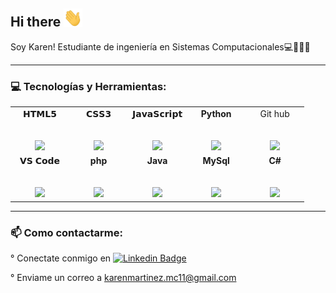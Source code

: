 ## Hi there <img src="https://raw.githubusercontent.com/parth-27/parth-27/master/Hi.gif" width="30px">
Soy Karen! Estudiante de ingeniería en Sistemas Computacionales💻🤞🏼✨
<hr>

### 💻 Tecnologías y Herramientas: <br>
<table>
  <tbody>
    <tr valign="top">
      <td width="20%" align="center">
        <span>𝗛𝗧𝗠𝗟𝟱</span><br><br><br>
        <img height="64px" src="https://cdn.svgporn.com/logos/html-5.svg">
      </td>
      <td width="20%" align="center">
        <span>𝗖𝗦𝗦𝟯</span><br><br><br>
        <img height="64px" src="https://cdn.svgporn.com/logos/css-3.svg">
      </td>
      <td width="20%" align="center">
        <span>𝗝𝗮𝘃𝗮𝗦𝗰𝗿𝗶𝗽𝘁</span><br><br><br>
        <img height="64px" src="https://cdn.svgporn.com/logos/javascript.svg">
      </td>
      <td width="20%" align="center">
        <span><strong>Python</strong>
        </span><br><br><br>
        <img height="64px" src="https://cdn4.iconfinder.com/data/icons/logos-and-brands/512/267_Python_logo-128.png">
      </td>
      <td width="20%" align="center">
        <span>Git hub</span><br><br><br>
        <img height="64px" src="https://upload.wikimedia.org/wikipedia/commons/thumb/9/91/Octicons-mark-github.svg/2048px-Octicons-mark-github.svg.png">
      </td>
    </tr>
    <tr valign="top">
      <td width="20%" align="center">
        <span>𝗩𝗦 𝗖𝗼𝗱𝗲</span><br><br><br>
        <img height="64px" src="https://cdn.svgporn.com/logos/visual-studio-code.svg">
      </td>
      <td width="20%" align="center">
        <span><strong>php</strong></span><br><br><br>
        <img height="64px" src="https://upload.wikimedia.org/wikipedia/commons/thumb/2/27/PHP-logo.svg/2560px-PHP-logo.svg.png">
      </td>
      <td width="20%" align="center">
        <span><strong>Java</strong></span><br><br><br>
        <img height="64px" src="https://www.vectorlogo.zone/logos/java/java-ar21.svg">
      </td>
      <td width="20%" align="center">
        <span><strong>MySql</strong></span><br><br><br>
        <img height="64px" src="https://www.vectorlogo.zone/logos/mysql/mysql-ar21.svg">
      </td>
      <td width="20%" align="center">
        <span><strong>C#</strong></span><br><br><br>
        <img height="64px" src="https://upload.wikimedia.org/wikipedia/commons/4/4f/Csharp_Logo.png?20180210215736">
      </td>
    </tr>	
  </tbody>
</table>
<hr>

    
### 📫 Como contactarme:
°	Conectate conmigo en  [![Linkedin Badge](https://img.shields.io/badge/-LinkedIn-blue?style=flat-square&logo=Linkedin&logoColor=white&link=)](https://www.linkedin.com/in/ana-karen-martinez-carpio-93093b270/)<br>

°	Enviame un correo  a karenmartinez.mc11@gmail.com
<!--
**akarenmartz/akarenmartz** is a ✨ _special_ ✨ repository because its `README.md` (this file) appears on your GitHub profile.

Here are some ideas to get you started:

- 🔭 I’m currently working on ...
- 🌱 I’m currently learning ...
- 👯 I’m looking to collaborate on ...
- 🤔 I’m looking for help with ...
- 💬 Ask me about ...
- 📫 How to reach me: ...
- 😄 Pronouns: ...
- ⚡ Fun fact: ...
-->

